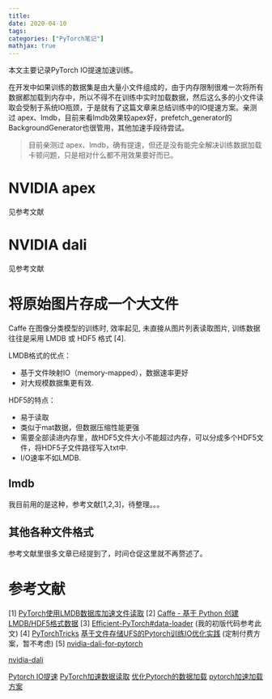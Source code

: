 ```yaml
---
title: 
date: 2020-04-10
tags:
categories: ["PyTorch笔记"]
mathjax: true
---
```

本文主要记录PyTorch IO提速加速训练。
<!-- more -->
在开发中如果训练的数据集是由大量小文件组成的，由于内存限制很难一次将所有数据都加载到内存中，所以不得不在训练中实时加载数据，然后这么多的小文件读取会受制于系统IO瓶颈，于是就有了这篇文章来总结训练中的IO提速方案。亲测过 apex、lmdb，目前来看lmdb效果较apex好，prefetch_generator的BackgroundGenerator也很管用，其他加速手段待尝试。

> 目前亲测过 apex、lmdb，确有提速，但还是没有能完全解决训练数据加载卡顿问题，只是相对什么都不用效果要好而已。


# NVIDIA apex
见参考文献

# NVIDIA dali
见参考文献

# 将原始图片存成一个大文件

Caffe 在图像分类模型的训练时, 效率起见, 未直接从图片列表读取图片, 训练数据往往是采用 LMDB 或 HDF5 格式 [4].

LMDB格式的优点：
- 基于文件映射IO（memory-mapped），数据速率更好
- 对大规模数据集更有效.

HDF5的特点：
- 易于读取
- 类似于mat数据，但数据压缩性能更强
- 需要全部读进内存里，故HDF5文件大小不能超过内存，可以分成多个HDF5文件，将HDF5子文件路径写入txt中.
- I/O速率不如LMDB.

## lmdb
我目前用的是这种，参考文献[1,2,3]，待整理。。。

## 其他各种文件格式
参考文献里很多文章已经提到了，时间仓促这里就不再赘述了。


# 参考文献

[1] [PyTorch使用LMDB数据库加速文件读取](https://www.yuque.com/lart/ugkv9f/hbnym1)
[2] [Caffe - 基于 Python 创建LMDB/HDF5格式数据](https://www.aiuai.cn/aifarm67.html)
[3] [Efficient-PyTorch#data-loader](https://github.com/Lyken17/Efficient-PyTorch#data-loader) (我的初版代码参考此文)
[4] [PyTorchTricks](https://github.com/lartpang/PyTorchTricks)
[基于文件存储UFS的Pytorch训练IO优化实践](https://zhuanlan.zhihu.com/p/115507582) (定制付费方案，暂不考虑)
[5] [nvidia-dali-for-pytorch](https://docs.nvidia.com/deeplearning/sdk/dali-developer-guide/docs/plugins/pytorch_tutorials.html)

[nvidia-dali](https://docs.nvidia.com/deeplearning/sdk/dali-developer-guide/docs/examples/getting%20started.html#Pipeline)

[Pytorch IO提速](https://www.cnblogs.com/king-lps/p/10936374.html)
[PyTorch加速数据读取](https://tianws.github.io/skill/2019/08/27/gpu-volatile/)
[优化Pytorch的数据加载](https://doc.flyai.com/blog/improve_dataload_pytorch.html)
[pytorch加速加载方案](https://www.cnblogs.com/zhengmeisong/p/11995374.html)
